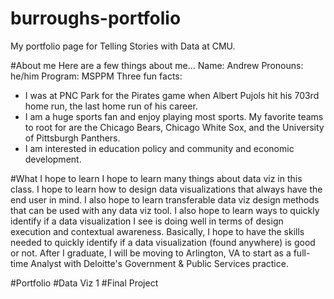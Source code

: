 # burroughs-portfolio
My portfolio page for Telling Stories with Data at CMU. 

#About me
Here are a few things about me...
Name: Andrew
Pronouns: he/him
Program: MSPPM
Three fun facts: 
- I was at PNC Park for the Pirates game when Albert Pujols hit his 703rd home run, the last home run of his career.
- I am a huge sports fan and enjoy playing most sports. My favorite teams to root for are the Chicago Bears, Chicago White Sox, and the University of Pittsburgh Panthers. 
- I am interested in education policy and community and economic development. 

#What I hope to learn
I hope to learn many things about data viz in this class. I hope to learn how to design data visualizations that always have the end user in mind. I also hope to learn transferable data viz design methods that can be used with any data viz tool. I also hope to learn ways to quickly identify if a data visualization I see is doing well in terms of design execution and contextual awareness. Basically, I hope to have the skills needed to quickly identify if a data visualization (found anywhere) is good or not. 
After I graduate, I will be moving to Arlington, VA to start as a full-time Analyst with Deloitte's Government & Public Services practice. 

#Portfolio
  #Data Viz 1
  #Final Project
